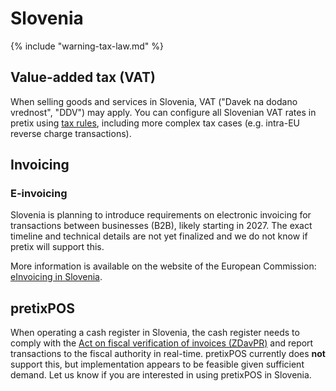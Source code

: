 # Slovenia

{% include "warning-tax-law.md" %}

## Value-added tax (VAT)

When selling goods and services in Slovenia, VAT ("Davek na dodano vrednost", "DDV") may apply.
You can configure all Slovenian VAT rates in pretix using [tax rules](../../guides/taxes.md), including more complex tax cases (e.g. intra-EU reverse charge transactions).

## Invoicing

### E-invoicing

Slovenia is planning to introduce requirements on electronic invoicing for transactions between businesses (B2B), likely starting in 2027.
The exact timeline and technical details are not yet finalized and we do not know if pretix will support this.

More information is available on the website of the European Commission: [eInvoicing in Slovenia](https://ec.europa.eu/digital-building-blocks/sites/display/DIGITAL/eInvoicing+in+Slovenia).

## pretixPOS

When operating a cash register in Slovenia, the cash register needs to comply with the [Act on fiscal verification of invoices (ZDavPR)](https://www.fu.gov.si/en/supervision/areas_of_work/fiscal_verification_of_invoices_and_pre_numbered_receipt_book#c3177) and report transactions to the fiscal authority in real-time.
pretixPOS currently does **not** support this, but implementation appears to be feasible given sufficient demand.
Let us know if you are interested in using pretixPOS in Slovenia.